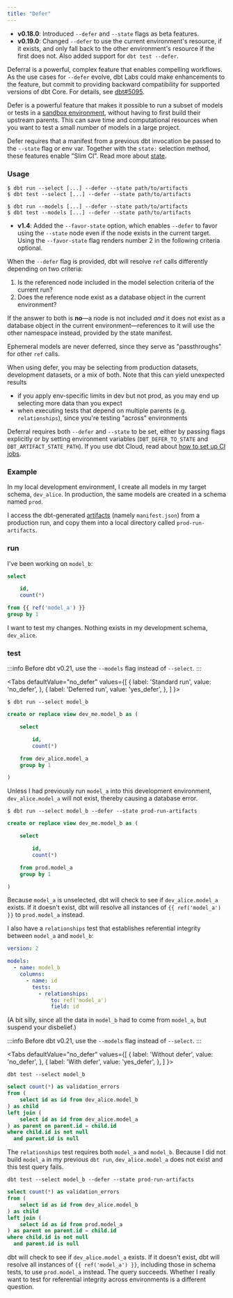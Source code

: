 ```yaml
---
title: "Defer"
---
```


<Changelog>

- **v0.18.0**: Introduced `--defer` and `--state` flags as beta features.
- **v0.19.0**: Changed `--defer` to use the current environment's resource, if it exists, and only fall back to the other environment's resource if the first does not. Also added support for `dbt test --defer`.

</Changelog>

Deferral is a powerful, complex feature that enables compelling workflows. As the use cases for `--defer` evolve, dbt Labs could make enhancements to the feature, but commit to providing backward compatibility for supported versions of dbt Core.  For details, see [dbt#5095](https://github.com/dbt-labs/dbt-core/discussions/5095).

Defer is a powerful feature that makes it possible to run a subset of models or tests in a [sandbox environment](docs/collaborate/environments), without having to first build their upstream parents. This can save time and computational resources when you want to test a small number of models in a large project.

Defer requires that a manifest from a previous dbt invocation be passed to the `--state` flag or env var. Together with the `state:` selection method, these features enable "Slim CI". Read more about [state](/docs/deploy/about-state).
### Usage

<VersionBlock firstVersion="0.21">

```shell
$ dbt run --select [...] --defer --state path/to/artifacts
$ dbt test --select [...] --defer --state path/to/artifacts
```

</VersionBlock>

<VersionBlock lastVersion="0.20">

```shell
$ dbt run --models [...] --defer --state path/to/artifacts
$ dbt test --models [...] --defer --state path/to/artifacts
```

</VersionBlock>
<Changelog>

- **v1.4**: Added the `--favor-state` option, which enables `--defer` to favor using the `--state` node even if the node exists in the current target. Using the `--favor-state` flag renders number 2 in the following criteria optional.


</Changelog>

When the `--defer` flag is provided, dbt will resolve `ref` calls differently depending on two criteria:
1. Is the referenced node included in the model selection criteria of the current run?
2. Does the reference node exist as a database object in the current environment?

If the answer to both is **no**—a node is not included _and_ it does not exist as a database object in the current environment—references to it will use the other namespace instead, provided by the state manifest.

Ephemeral models are never deferred, since they serve as "passthroughs" for other `ref` calls.

When using defer, you may be selecting from production datasets, development datasets, or a mix of both. Note that this can yield unexpected results
- if you apply env-specific limits in dev but not prod, as you may end up selecting more data than you expect
- when executing tests that depend on multiple parents (e.g. `relationships`), since you're testing "across" environments

Deferral requires both `--defer` and `--state` to be set, either by passing flags explicitly or by setting environment variables (`DBT_DEFER_TO_STATE` and `DBT_ARTIFACT_STATE_PATH`). If you use dbt Cloud, read about [how to set up CI jobs](/docs/deploy/cloud-ci-job).

### Example

In my local development environment, I create all models in my target schema, `dev_alice`. In production, the same models are created in a schema named `prod`.

I access the dbt-generated [artifacts](artifacts) (namely `manifest.json`) from a production run, and copy them into a local directory called `prod-run-artifacts`.

### run
I've been working on `model_b`:

<File name='models/model_b.sql'>

```sql
select

    id,
    count(*)

from {{ ref('model_a') }}
group by 1
```

I want to test my changes. Nothing exists in my development schema, `dev_alice`.

### test
:::info
Before dbt v0.21, use the `--models` flag instead of `--select`.
:::
</File>

<Tabs
  defaultValue="no_defer"
  values={[
    { label: 'Standard run', value: 'no_defer', },
    { label: 'Deferred run', value: 'yes_defer', },
  ]
}>

<TabItem value="no_defer">

```shell
$ dbt run --select model_b
```

<File name='target/run/my_project/model_b.sql'>

```sql
create or replace view dev_me.model_b as (

    select

        id,
        count(*)

    from dev_alice.model_a
    group by 1

)
```

Unless I had previously run `model_a` into this development environment, `dev_alice.model_a` will not exist, thereby causing a database error.

</File>
</TabItem>

<TabItem value="yes_defer">

```shell
$ dbt run --select model_b --defer --state prod-run-artifacts
```

<File name='target/run/my_project/model_b.sql'>

```sql
create or replace view dev_me.model_b as (

    select

        id,
        count(*)

    from prod.model_a
    group by 1

)
```

</File>

Because `model_a` is unselected, dbt will check to see if `dev_alice.model_a` exists. If it doesn't exist, dbt will resolve all instances of `{{ ref('model_a') }}` to `prod.model_a` instead.

</TabItem>
</Tabs>

I also have a `relationships` test that establishes referential integrity between `model_a` and `model_b`:

<File name='models/resources.yml'>

```yml
version: 2

models:
  - name: model_b
    columns:
      - name: id
        tests:
          - relationships:
              to: ref('model_a')
              field: id
```

(A bit silly, since all the data in `model_b` had to come from `model_a`, but suspend your disbelief.)

:::info
Before dbt v0.21, use the `--models` flag instead of `--select`.
:::

</File>

<Tabs
  defaultValue="no_defer"
  values={[
    { label: 'Without defer', value: 'no_defer', },
    { label: 'With defer', value: 'yes_defer', },
  ]
}>

<TabItem value="no_defer">

```shell
dbt test --select model_b
```

<File name='target/compiled/.../relationships_model_b_id__id__ref_model_a_.sql'>

```sql
select count(*) as validation_errors
from (
    select id as id from dev_alice.model_b
) as child
left join (
    select id as id from dev_alice.model_a
) as parent on parent.id = child.id
where child.id is not null
  and parent.id is null
```

The `relationships` test requires both `model_a` and `model_b`. Because I did not build `model_a` in my previous `dbt run`, `dev_alice.model_a` does not exist and this test query fails.

</File>
</TabItem>

<TabItem value="yes_defer">

```shell
dbt test --select model_b --defer --state prod-run-artifacts
```

<File name='target/compiled/.../relationships_model_b_id__id__ref_model_a_.sql'>

```sql
select count(*) as validation_errors
from (
    select id as id from dev_alice.model_b
) as child
left join (
    select id as id from prod.model_a
) as parent on parent.id = child.id
where child.id is not null
  and parent.id is null
```

</File>

dbt will check to see if `dev_alice.model_a` exists. If it doesn't exist, dbt will resolve all instances of `{{ ref('model_a') }}`, including those in schema tests, to use `prod.model_a` instead. The query succeeds. Whether I really want to test for referential integrity across environments is a different question.

</TabItem>
</Tabs>
